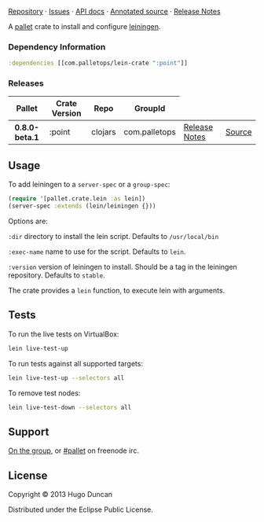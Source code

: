 [Repository](https://github.com/pallet/lein-crate) &#xb7;
[Issues](https://github.com/pallet/lein-crate/issues) &#xb7;
[API docs](http://palletops.com/lein-crate/0.8/api) &#xb7;
[Annotated source](http://palletops.com/lein-crate/0.8/annotated/uberdoc.html) &#xb7;
[Release Notes](https://github.com/pallet/lein-crate/blob/develop/ReleaseNotes.md)

A [pallet](http://palletops.com/) crate to install and configure [leiningen](https://github.com/technomancy/leiningen).

### Dependency Information

```clj
:dependencies [[com.palletops/lein-crate ":point"]]
```

### Releases

<table>
<thead>
  <tr><th>Pallet</th><th>Crate Version</th><th>Repo</th><th>GroupId</th></tr>
</thead>
<tbody>
  <tr>
    <th>0.8.0-beta.1</th>
    <td>:point</td>
    <td>clojars</td>
    <td>com.palletops</td>
    <td><a href='https://github.com/pallet/lein-crate/blob/:point/ReleaseNotes.md'>Release Notes</a></td>
    <td><a href='https://github.com/pallet/lein-crate/blob/:point/'>Source</a></td>
  </tr>
</tbody>
</table>

## Usage

To add leiningen to a `server-spec` or a `group-spec`:

```clj
(require '[pallet.crate.lein :as lein])
(server-spec :extends (lein/leiningen {}))
```

Options are:

`:dir`
directory to install the lein script.  Defaults to `/usr/local/bin`

`:exec-name`
name to use for the script.  Defaults to `lein`.

`:version`
version of leiningen to install.  Should be a tag in the leiningen
repository. Defaults to `stable`.


The crate provides a `lein` function, to execute lein with arguments.

## Tests

To run the live tests on VirtualBox:

```bash
lein live-test-up
```

To run tests against all supported targets:

```bash
lein live-test-up --selectors all
```

To remove test nodes:

```bash
lein live-test-down --selectors all
```

## Support

[On the group](http://groups.google.com/group/pallet-clj), or
[#pallet](http://webchat.freenode.net/?channels=#pallet) on freenode irc.

## License

Copyright © 2013 Hugo Duncan

Distributed under the Eclipse Public License.
